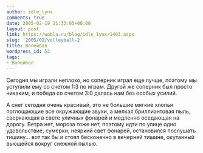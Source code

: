```yaml
---
author: idle_lynx
comments: true
date: 2005-02-19 21:33:05+00:00
layout: post
link: https://wobla.ru/blog/idle_lynx/1403.aspx
slug: '2005/02/volleyball-2'
title: Волейбол
wordpress_id: 52
tags:
- Волейбол
---
```


Сегодня мы играли неплохо, но соперник играл еще лучше, поэтому мы уступили ему со счетом 1:3 по играм. Другой же соперник был просто никаким, и победа со счетом 3:0 далась нам без особых усилий.

А снег сегодня очень красивый, это не большие мягкие хлопья поглощающие все окружающие звуки, а мелкая бриллиантовая пыль, сверкающая в свете уличных фонарей и медленно оседающая на дорогу. Ветра нет, мороза тоже нет, поэтому идти по улице одно удовольствие, сумерки, неяркий свет фонарей, остановился послушать тишину... вот так бы и стоял бесконечно в вечерней тишине, окутанный вьющейся вокруг снежной пылью.
